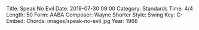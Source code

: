 Title: Speak No Evil
Date: 2019-07-30 09:00
Category: Standards
Time: 4/4
Length: 50
Form: AABA
Composer: Wayne Shorter
Style: Swing
Key: C-
Embed:
Chords: images/speak-no-evil.jpg
Year: 1966
